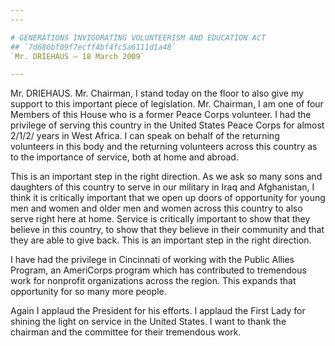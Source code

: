 ```yaml
---
---

# GENERATIONS INVIGORATING VOLUNTEERISM AND EDUCATION ACT
## `7d680bf09f7ecff4bf4fc5a6111d1a48`
`Mr. DRIEHAUS — 18 March 2009`

---
```



Mr. DRIEHAUS. Mr. Chairman, I stand today on the floor to also give 
my support to this important piece of legislation. Mr. Chairman, I am 
one of four Members of this House who is a former Peace Corps 
volunteer. I had the privilege of serving this country in the United 
States Peace Corps for almost 2/1/2/ years in West Africa. I can speak 
on behalf of the returning volunteers in this body and the returning 
volunteers across this country as to the importance of service, both at 
home and abroad.

This is an important step in the right direction. As we ask so many 
sons and daughters of this country to serve in our military in Iraq and 
Afghanistan, I think it is critically important that we open up doors 
of opportunity for young men and women and older men and women across 
this country to also serve right here at home. Service is critically 
important to show that they believe in this country, to show that they 
believe in their community and that they are able to give back. This is 
an important step in the right direction.

I have had the privilege in Cincinnati of working with the Public 
Allies Program, an AmeriCorps program which has contributed to 
tremendous work for nonprofit organizations across the region. This 
expands that opportunity for so many more people.

Again I applaud the President for his efforts. I applaud the First 
Lady for shining the light on service in the United States. I want to 
thank the chairman and the committee for their tremendous work.